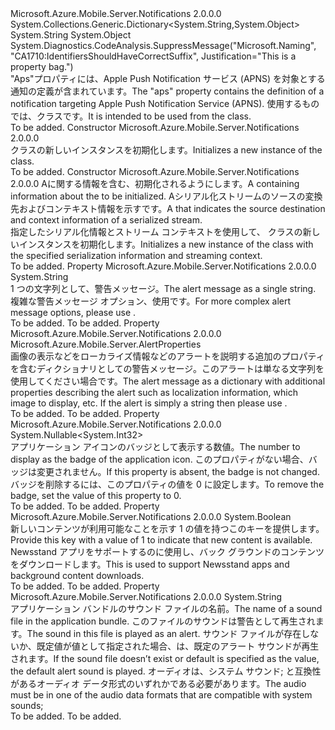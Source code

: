 <Type Name="ApsProperties" FullName="Microsoft.Azure.Mobile.Server.ApsProperties">
  <TypeSignature Language="C#" Value="public class ApsProperties : System.Collections.Generic.Dictionary&lt;string,object&gt;" />
  <TypeSignature Language="ILAsm" Value=".class public auto ansi serializable beforefieldinit ApsProperties extends System.Collections.Generic.Dictionary`2&lt;string, object&gt;" />
  <TypeSignature Language="DocId" Value="T:Microsoft.Azure.Mobile.Server.ApsProperties" />
  <TypeSignature Language="VB.NET" Value="Public Class ApsProperties&#xA;Inherits Dictionary(Of String, Object)" />
  <TypeSignature Language="F#" Value="type ApsProperties = class&#xA;    inherit Dictionary&lt;string, obj&gt;" />
  <AssemblyInfo>
    <AssemblyName>Microsoft.Azure.Mobile.Server.Notifications</AssemblyName>
    <AssemblyVersion>2.0.0.0</AssemblyVersion>
  </AssemblyInfo>
  <Base>
    <BaseTypeName>System.Collections.Generic.Dictionary&lt;System.String,System.Object&gt;</BaseTypeName>
    <BaseTypeArguments>
      <BaseTypeArgument TypeParamName="!0">System.String</BaseTypeArgument>
      <BaseTypeArgument TypeParamName="!1">System.Object</BaseTypeArgument>
    </BaseTypeArguments>
  </Base>
  <Interfaces />
  <Attributes>
    <Attribute>
      <AttributeName>System.Diagnostics.CodeAnalysis.SuppressMessage("Microsoft.Naming", "CA1710:IdentifiersShouldHaveCorrectSuffix", Justification="This is a property bag.")</AttributeName>
    </Attribute>
  </Attributes>
  <Docs>
    <summary>
            <span data-ttu-id="13865-101">"Aps"プロパティには、Apple Push Notification サービス (APNS) を対象とする通知の定義が含まれています。</span><span class="sxs-lookup"><span data-stu-id="13865-101">The "aps" property contains the definition of a notification targeting Apple Push Notification Service (APNS).</span></span> <span data-ttu-id="13865-102">使用するものでは、<see cref="T:Microsoft.Azure.Mobile.Server.ApplePushMessage" />クラスです。</span><span class="sxs-lookup"><span data-stu-id="13865-102">It is intended to be used from the <see cref="T:Microsoft.Azure.Mobile.Server.ApplePushMessage" /> class.</span></span>
            </summary>
    <remarks>To be added.</remarks>
  </Docs>
  <Members>
    <Member MemberName=".ctor">
      <MemberSignature Language="C#" Value="public ApsProperties ();" />
      <MemberSignature Language="ILAsm" Value=".method public hidebysig specialname rtspecialname instance void .ctor() cil managed" />
      <MemberSignature Language="DocId" Value="M:Microsoft.Azure.Mobile.Server.ApsProperties.#ctor" />
      <MemberSignature Language="VB.NET" Value="Public Sub New ()" />
      <MemberType>Constructor</MemberType>
      <AssemblyInfo>
        <AssemblyName>Microsoft.Azure.Mobile.Server.Notifications</AssemblyName>
        <AssemblyVersion>2.0.0.0</AssemblyVersion>
      </AssemblyInfo>
      <Parameters />
      <Docs>
        <summary>
            <span data-ttu-id="13865-103"><see cref="T:Microsoft.Azure.Mobile.Server.ApsProperties" /> クラスの新しいインスタンスを初期化します。</span><span class="sxs-lookup"><span data-stu-id="13865-103">Initializes a new instance of the <see cref="T:Microsoft.Azure.Mobile.Server.ApsProperties" /> class.</span></span>
            </summary>
        <remarks>To be added.</remarks>
      </Docs>
    </Member>
    <Member MemberName=".ctor">
      <MemberSignature Language="C#" Value="protected ApsProperties (System.Runtime.Serialization.SerializationInfo info, System.Runtime.Serialization.StreamingContext context);" />
      <MemberSignature Language="ILAsm" Value=".method familyhidebysig specialname rtspecialname instance void .ctor(class System.Runtime.Serialization.SerializationInfo info, valuetype System.Runtime.Serialization.StreamingContext context) cil managed" />
      <MemberSignature Language="DocId" Value="M:Microsoft.Azure.Mobile.Server.ApsProperties.#ctor(System.Runtime.Serialization.SerializationInfo,System.Runtime.Serialization.StreamingContext)" />
      <MemberSignature Language="VB.NET" Value="Protected Sub New (info As SerializationInfo, context As StreamingContext)" />
      <MemberSignature Language="F#" Value="new Microsoft.Azure.Mobile.Server.ApsProperties : System.Runtime.Serialization.SerializationInfo * System.Runtime.Serialization.StreamingContext -&gt; Microsoft.Azure.Mobile.Server.ApsProperties" Usage="new Microsoft.Azure.Mobile.Server.ApsProperties (info, context)" />
      <MemberType>Constructor</MemberType>
      <AssemblyInfo>
        <AssemblyName>Microsoft.Azure.Mobile.Server.Notifications</AssemblyName>
        <AssemblyVersion>2.0.0.0</AssemblyVersion>
      </AssemblyInfo>
      <Parameters>
        <Parameter Name="info" Type="System.Runtime.Serialization.SerializationInfo" />
        <Parameter Name="context" Type="System.Runtime.Serialization.StreamingContext" />
      </Parameters>
      <Docs>
        <param name="info"><span data-ttu-id="13865-104">A<see cref="T:System.Runtime.Serialization.SerializationInfo" />に関する情報を含む、<see cref="T:Microsoft.Azure.Mobile.Server.ApsProperties" />初期化されるようにします。</span><span class="sxs-lookup"><span data-stu-id="13865-104">A <see cref="T:System.Runtime.Serialization.SerializationInfo" /> containing information about the <see cref="T:Microsoft.Azure.Mobile.Server.ApsProperties" /> to be initialized.</span></span></param>
        <param name="context"><span data-ttu-id="13865-105">A<see cref="T:System.Runtime.Serialization.StreamingContext" />シリアル化ストリームのソースの変換先およびコンテキスト情報を示すです。</span><span class="sxs-lookup"><span data-stu-id="13865-105">A <see cref="T:System.Runtime.Serialization.StreamingContext" /> that indicates the source destination and context information of a serialized stream.</span></span></param>
        <summary>
            <span data-ttu-id="13865-106">指定したシリアル化情報とストリーム コンテキストを使用して、<see cref="T:Microsoft.Azure.Mobile.Server.ApsProperties" /> クラスの新しいインスタンスを初期化します。</span><span class="sxs-lookup"><span data-stu-id="13865-106">Initializes a new instance of the <see cref="T:Microsoft.Azure.Mobile.Server.ApsProperties" /> class with the specified serialization information and streaming context.</span></span>
            </summary>
        <remarks>To be added.</remarks>
      </Docs>
    </Member>
    <Member MemberName="Alert">
      <MemberSignature Language="C#" Value="public string Alert { get; set; }" />
      <MemberSignature Language="ILAsm" Value=".property instance string Alert" />
      <MemberSignature Language="DocId" Value="P:Microsoft.Azure.Mobile.Server.ApsProperties.Alert" />
      <MemberSignature Language="VB.NET" Value="Public Property Alert As String" />
      <MemberSignature Language="F#" Value="member this.Alert : string with get, set" Usage="Microsoft.Azure.Mobile.Server.ApsProperties.Alert" />
      <MemberType>Property</MemberType>
      <AssemblyInfo>
        <AssemblyName>Microsoft.Azure.Mobile.Server.Notifications</AssemblyName>
        <AssemblyVersion>2.0.0.0</AssemblyVersion>
      </AssemblyInfo>
      <ReturnValue>
        <ReturnType>System.String</ReturnType>
      </ReturnValue>
      <Docs>
        <summary>
            <span data-ttu-id="13865-107">1 つの文字列として、警告メッセージ。</span><span class="sxs-lookup"><span data-stu-id="13865-107">The alert message as a single string.</span></span> <span data-ttu-id="13865-108">複雑な警告メッセージ オプション、使用<see cref="M:AlertProperties" />です。</span><span class="sxs-lookup"><span data-stu-id="13865-108">For more complex alert message options, please use <see cref="M:AlertProperties" />.</span></span>
            </summary>
        <value>To be added.</value>
        <remarks>To be added.</remarks>
      </Docs>
    </Member>
    <Member MemberName="AlertProperties">
      <MemberSignature Language="C#" Value="public Microsoft.Azure.Mobile.Server.AlertProperties AlertProperties { get; }" />
      <MemberSignature Language="ILAsm" Value=".property instance class Microsoft.Azure.Mobile.Server.AlertProperties AlertProperties" />
      <MemberSignature Language="DocId" Value="P:Microsoft.Azure.Mobile.Server.ApsProperties.AlertProperties" />
      <MemberSignature Language="VB.NET" Value="Public ReadOnly Property AlertProperties As AlertProperties" />
      <MemberSignature Language="F#" Value="member this.AlertProperties : Microsoft.Azure.Mobile.Server.AlertProperties" Usage="Microsoft.Azure.Mobile.Server.ApsProperties.AlertProperties" />
      <MemberType>Property</MemberType>
      <AssemblyInfo>
        <AssemblyName>Microsoft.Azure.Mobile.Server.Notifications</AssemblyName>
        <AssemblyVersion>2.0.0.0</AssemblyVersion>
      </AssemblyInfo>
      <ReturnValue>
        <ReturnType>Microsoft.Azure.Mobile.Server.AlertProperties</ReturnType>
      </ReturnValue>
      <Docs>
        <summary>
            <span data-ttu-id="13865-109">画像の表示などをローカライズ情報などのアラートを説明する追加のプロパティを含むディクショナリとしての警告メッセージ。このアラートは単なる文字列を使用してください場合<see cref="M:Alert" />です。</span><span class="sxs-lookup"><span data-stu-id="13865-109">The alert message as a dictionary with additional properties describing the alert such as localization information, which image to display, etc. If the alert is simply a string then please use <see cref="M:Alert" />.</span></span>
            </summary>
        <value>To be added.</value>
        <remarks>To be added.</remarks>
      </Docs>
    </Member>
    <Member MemberName="Badge">
      <MemberSignature Language="C#" Value="public Nullable&lt;int&gt; Badge { get; set; }" />
      <MemberSignature Language="ILAsm" Value=".property instance valuetype System.Nullable`1&lt;int32&gt; Badge" />
      <MemberSignature Language="DocId" Value="P:Microsoft.Azure.Mobile.Server.ApsProperties.Badge" />
      <MemberSignature Language="VB.NET" Value="Public Property Badge As Nullable(Of Integer)" />
      <MemberSignature Language="F#" Value="member this.Badge : Nullable&lt;int&gt; with get, set" Usage="Microsoft.Azure.Mobile.Server.ApsProperties.Badge" />
      <MemberType>Property</MemberType>
      <AssemblyInfo>
        <AssemblyName>Microsoft.Azure.Mobile.Server.Notifications</AssemblyName>
        <AssemblyVersion>2.0.0.0</AssemblyVersion>
      </AssemblyInfo>
      <ReturnValue>
        <ReturnType>System.Nullable&lt;System.Int32&gt;</ReturnType>
      </ReturnValue>
      <Docs>
        <summary>
            <span data-ttu-id="13865-110">アプリケーション アイコンのバッジとして表示する数値。</span><span class="sxs-lookup"><span data-stu-id="13865-110">The number to display as the badge of the application icon.</span></span> <span data-ttu-id="13865-111">このプロパティがない場合、バッジは変更されません。</span><span class="sxs-lookup"><span data-stu-id="13865-111">If this property is absent, the badge is not changed.</span></span> <span data-ttu-id="13865-112">バッジを削除するには、このプロパティの値を 0 に設定します。</span><span class="sxs-lookup"><span data-stu-id="13865-112">To remove the badge, set the value of this property to 0.</span></span>
            </summary>
        <value>To be added.</value>
        <remarks>To be added.</remarks>
      </Docs>
    </Member>
    <Member MemberName="ContentAvailable">
      <MemberSignature Language="C#" Value="public bool ContentAvailable { get; set; }" />
      <MemberSignature Language="ILAsm" Value=".property instance bool ContentAvailable" />
      <MemberSignature Language="DocId" Value="P:Microsoft.Azure.Mobile.Server.ApsProperties.ContentAvailable" />
      <MemberSignature Language="VB.NET" Value="Public Property ContentAvailable As Boolean" />
      <MemberSignature Language="F#" Value="member this.ContentAvailable : bool with get, set" Usage="Microsoft.Azure.Mobile.Server.ApsProperties.ContentAvailable" />
      <MemberType>Property</MemberType>
      <AssemblyInfo>
        <AssemblyName>Microsoft.Azure.Mobile.Server.Notifications</AssemblyName>
        <AssemblyVersion>2.0.0.0</AssemblyVersion>
      </AssemblyInfo>
      <ReturnValue>
        <ReturnType>System.Boolean</ReturnType>
      </ReturnValue>
      <Docs>
        <summary>
            <span data-ttu-id="13865-113">新しいコンテンツが利用可能なことを示す 1 の値を持つこのキーを提供します。</span><span class="sxs-lookup"><span data-stu-id="13865-113">Provide this key with a value of 1 to indicate that new content is available.</span></span> <span data-ttu-id="13865-114">Newsstand アプリをサポートするのに使用し、バック グラウンドのコンテンツをダウンロードします。</span><span class="sxs-lookup"><span data-stu-id="13865-114">This is used to support Newsstand apps and background content downloads.</span></span>
            </summary>
        <value>To be added.</value>
        <remarks>To be added.</remarks>
      </Docs>
    </Member>
    <Member MemberName="Sound">
      <MemberSignature Language="C#" Value="public string Sound { get; set; }" />
      <MemberSignature Language="ILAsm" Value=".property instance string Sound" />
      <MemberSignature Language="DocId" Value="P:Microsoft.Azure.Mobile.Server.ApsProperties.Sound" />
      <MemberSignature Language="VB.NET" Value="Public Property Sound As String" />
      <MemberSignature Language="F#" Value="member this.Sound : string with get, set" Usage="Microsoft.Azure.Mobile.Server.ApsProperties.Sound" />
      <MemberType>Property</MemberType>
      <AssemblyInfo>
        <AssemblyName>Microsoft.Azure.Mobile.Server.Notifications</AssemblyName>
        <AssemblyVersion>2.0.0.0</AssemblyVersion>
      </AssemblyInfo>
      <ReturnValue>
        <ReturnType>System.String</ReturnType>
      </ReturnValue>
      <Docs>
        <summary>
            <span data-ttu-id="13865-115">アプリケーション バンドルのサウンド ファイルの名前。</span><span class="sxs-lookup"><span data-stu-id="13865-115">The name of a sound file in the application bundle.</span></span> <span data-ttu-id="13865-116">このファイルのサウンドは警告として再生されます。</span><span class="sxs-lookup"><span data-stu-id="13865-116">The sound in this file is played as an alert.</span></span> <span data-ttu-id="13865-117">サウンド ファイルが存在しないか、既定値が値として指定された場合、は、既定のアラート サウンドが再生されます。</span><span class="sxs-lookup"><span data-stu-id="13865-117">If the sound file doesn’t exist or default is specified as the value, the default alert sound is played.</span></span> <span data-ttu-id="13865-118">オーディオは、システム サウンド; と互換性があるオーディオ データ形式のいずれかである必要があります。</span><span class="sxs-lookup"><span data-stu-id="13865-118">The audio must be in one of the audio data formats that are compatible with system sounds;</span></span> 
            </summary>
        <value>To be added.</value>
        <remarks>To be added.</remarks>
      </Docs>
    </Member>
  </Members>
</Type>